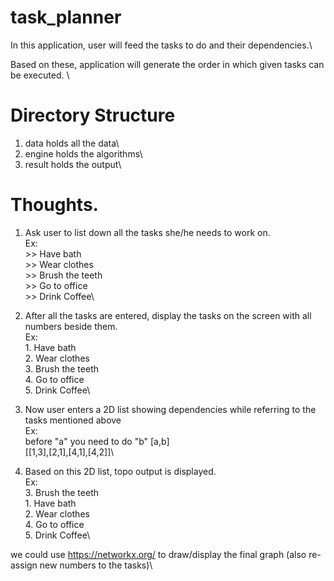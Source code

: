 # task_planner

In this application, user will feed the tasks to do and their dependencies.\

Based on these, application will generate the order in which given tasks can be executed. \

# Directory Structure
1. data holds all the data\
2. engine holds the algorithms\
3. result holds the output\


# Thoughts. 
1. Ask user to list down all the tasks she/he needs to work on. \
    Ex:\
        >> Have bath\
        >> Wear clothes\
        >> Brush the teeth\
        >> Go to office\
        >> Drink Coffee\

2. After all the tasks are entered, display the tasks on the screen with all numbers beside them. \
    Ex:\
        1. Have bath\
        2. Wear clothes\
        3. Brush the teeth\
        4. Go to office\
        5. Drink Coffee\

3. Now user enters a 2D list showing dependencies while referring to the tasks mentioned above\
    Ex:\
        before "a" you need to do "b" [a,b]\
        [[1,3],[2,1],[4,1],[4,2]]\

4. Based on this 2D list, topo output is displayed.\
    Ex:\
        3. Brush the teeth\
        1. Have bath\
        2. Wear clothes\
        4. Go to office\
        5. Drink Coffee\

we could use https://networkx.org/ to draw/display the final graph (also re-assign new numbers to the tasks)\
